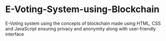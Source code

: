 # E-Voting-System-using-Blockchain
E-Voting system using the concepts of blockchain made using HTML, CSS and JavaScript ensuring privacy and anonymity along with user-friendly interface
